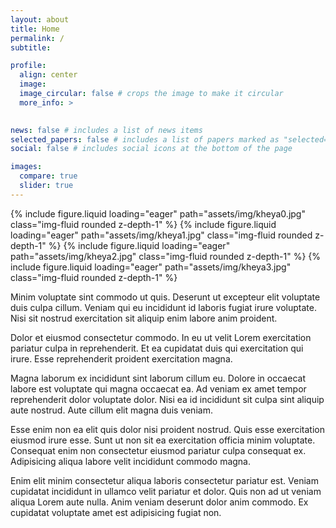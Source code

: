 ```yaml
---
layout: about
title: Home
permalink: /
subtitle: 

profile:
  align: center
  image: 
  image_circular: false # crops the image to make it circular
  more_info: >
    

news: false # includes a list of news items
selected_papers: false # includes a list of papers marked as "selected={true}"
social: false # includes social icons at the bottom of the page

images:
  compare: true
  slider: true
---
```



<swiper-container keyboard="true" navigation="true" pagination="true" pagination-clickable="true" pagination-dynamic-bullets="true" rewind="true">
  <swiper-slide>{% include figure.liquid loading="eager" path="assets/img/kheya0.jpg" class="img-fluid rounded z-depth-1" %}</swiper-slide>
  <swiper-slide>{% include figure.liquid loading="eager" path="assets/img/kheya1.jpg" class="img-fluid rounded z-depth-1" %}</swiper-slide>
  <swiper-slide>{% include figure.liquid loading="eager" path="assets/img/kheya2.jpg" class="img-fluid rounded z-depth-1" %}</swiper-slide>
  <swiper-slide>{% include figure.liquid loading="eager" path="assets/img/kheya3.jpg" class="img-fluid rounded z-depth-1" %}</swiper-slide>
</swiper-container>


<p>Minim voluptate sint commodo ut quis. Deserunt ut excepteur elit voluptate duis culpa cillum. Veniam qui eu incididunt id laboris fugiat irure voluptate. Nisi sit nostrud exercitation sit aliquip enim labore anim proident.</p>

<p>Dolor et eiusmod consectetur commodo. In eu ut velit Lorem exercitation pariatur culpa in reprehenderit. Et ea cupidatat duis qui exercitation qui irure. Esse reprehenderit proident exercitation magna.</p>

<p>Magna laborum ex incididunt sint laborum cillum eu. Dolore in occaecat labore est voluptate qui magna occaecat ea. Ad veniam ex amet tempor reprehenderit dolor voluptate dolor. Nisi ea id incididunt sit culpa sint aliquip aute nostrud. Aute cillum elit magna duis veniam.</p>

<p>Esse enim non ea elit quis dolor nisi proident nostrud. Quis esse exercitation eiusmod irure esse. Sunt ut non sit ea exercitation officia minim voluptate. Consequat enim non consectetur eiusmod pariatur culpa consequat ex. Adipisicing aliqua labore velit incididunt commodo magna.</p>

<p>Enim elit minim consectetur aliqua laboris consectetur pariatur est. Veniam cupidatat incididunt in ullamco velit pariatur et dolor. Quis non ad ut veniam aliqua Lorem aute nulla. Anim veniam deserunt dolor anim commodo. Ex cupidatat voluptate amet est adipisicing fugiat non.</p>